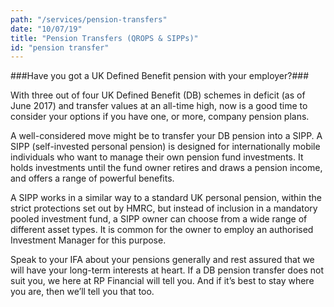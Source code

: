 ```yaml
---
path: "/services/pension-transfers"
date: "10/07/19"
title: "Pension Transfers (QROPS & SIPPs)"
id: "pension transfer"
---
```


###Have you got a UK Defined Benefit pension with your employer?###

With three out of four UK Defined Benefit (DB) schemes in deficit (as of June 2017) and transfer values at an all-time high, now is a good time to consider your options if you have one, or more, company pension plans.

A well-considered move might be to transfer your DB pension into a SIPP. A SIPP (self-invested personal pension) is designed for internationally mobile individuals who want to manage their own pension fund investments. It holds investments until the fund owner retires and draws a pension income, and offers a range of powerful benefits.

A SIPP works in a similar way to a standard UK personal pension, within the strict protections set out by HMRC, but instead of inclusion in a mandatory pooled investment fund, a SIPP owner can choose from a wide range of different asset types. It is common for the owner to employ an authorised Investment Manager for this purpose.

Speak to your IFA about your pensions generally and rest assured that we will have your long-term interests at heart. If a DB pension transfer does not suit you, we here at RP Financial will tell you. And if it’s best to stay where you are, then we’ll tell you that too.
